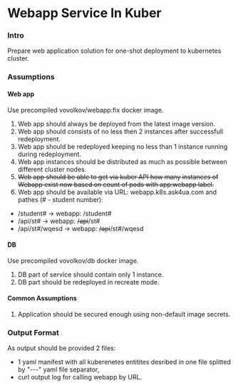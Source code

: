 Webapp Service In Kuber
===
### Intro

Prepare web application solution for one-shot deployment to kubernetes cluster.

### Assumptions

#### Web app

Use precompiled vovolkov/webapp:fix docker image.

1. Web app should always be deployed from the latest image version.
1. Web app should consists of no less then 2 instances after successfull redeployment. 
1. Web app should be redeployed keeping no less than 1 instance running during redeployment.
1. Web app instances should be distributed as much as possible between different cluster nodes.
1. ~~Web app should be able to get via kuber API how many instances of Webapp exist now based on count of pods with app:webapp label.~~
1. Web app should be available via URL: webapp.k8s.ask4ua.com and pathes (# - student number):
 * /student# -> webapp: /student#
 * /api/st# -> webapp: ~~/api~~/st#
 * /api/st#/wqesd -> webapp: ~~/api~~/st#/wqesd
 

#### DB

Use precompiled vovolkov/db docker image.

1. DB part of service should contain only 1 instance.
1. DB part should be redeployed in recreate mode.

#### Common Assumptions

1. Application should be secured enough using non-default image secrets.

### Output Format

As output should be provided 2 files:
 - 1 yaml manifest with all kuberenetes entitites desribed in one file splitted by "---" yaml file separator,
 - curl output log for calling webapp by URL.

